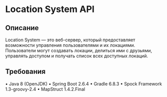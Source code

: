 # Location System API

## Описание
Location System — это веб-сервер, который предоставляет возможности управления пользователями и их локациями. Пользователи могут создавать локации, делиться ими с друзьями, управлять доступом и получать список всех доступных локаций.

## Требования
•	Java 8 (OpenJDK) 
•	Spring Boot 2.6.4 
•	Gradle 6.8.3 
•	Spock Framework 1.3-groovy-2.4 
•	MapStruct 1.4.2.Final 





